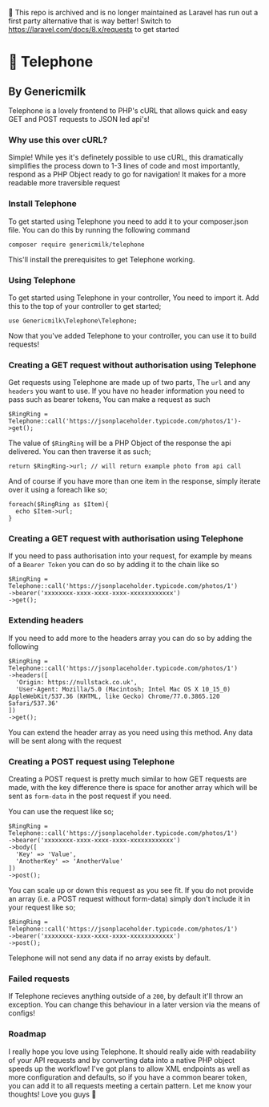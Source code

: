 👴 This repo is archived and is no longer maintained as Laravel has run out a first party alternative that is way better! Switch to https://laravel.com/docs/8.x/requests to get started

# 📱 Telephone
## By Genericmilk

Telephone is a lovely frontend to PHP's cURL that allows quick and easy GET and POST requests to JSON led api's!

### Why use this over cURL?
Simple! While yes it's definetely possible to use cURL, this dramatically simplifies the process down to 1-3 lines of code and most importantly, respond as a PHP Object ready to go for navigation! It makes for a more readable more traversible request

### Install Telephone
To get started using Telephone you need to add it to your composer.json file. You can do this by running the following command
```
composer require genericmilk/telephone
```
This'll install the prerequisites to get Telephone working.

### Using Telephone
To get started using Telephone in your controller, You need to import it. Add this to the top of your controller to get started;
```
use Genericmilk\Telephone\Telephone;
```
Now that you've added Telephone to your controller, you can use it to build requests!

### Creating a GET request without authorisation using Telephone
Get requests using Telephone are made up of two parts, The `url` and any `headers` you want to use. If you have no header information you need to pass such as bearer tokens, You can make a request as such
```
$RingRing = Telephone::call('https://jsonplaceholder.typicode.com/photos/1')->get();
```
The value of `$RingRing` will be a PHP Object of the response the api delivered. You can then traverse it as such;
```
return $RingRing->url; // will return example photo from api call
```
And of course if you have more than one item in the response, simply iterate over it using a foreach like so;
```
foreach($RingRing as $Item){
  echo $Item->url;
}
```

### Creating a GET request with authorisation using Telephone
If you need to pass authorisation into your request, for example by means of a `Bearer Token` you can do so by adding it to the chain like so
```
$RingRing = Telephone::call('https://jsonplaceholder.typicode.com/photos/1')
->bearer('xxxxxxxx-xxxx-xxxx-xxxx-xxxxxxxxxxxx')
->get();
```

### Extending headers
If you need to add more to the headers array you can do so by adding the following
```
$RingRing = Telephone::call('https://jsonplaceholder.typicode.com/photos/1')
->headers([
  'Origin: https://nullstack.co.uk',
  'User-Agent: Mozilla/5.0 (Macintosh; Intel Mac OS X 10_15_0) AppleWebKit/537.36 (KHTML, like Gecko) Chrome/77.0.3865.120 Safari/537.36'
])
->get();
```
You can extend the header array as you need using this method. Any data will be sent along with the request

### Creating a POST request using Telephone
Creating a POST request is pretty much similar to how GET requests are made, with the key difference there is space for another array which will be sent as `form-data` in the post request if you need.

You can use the request like so;
```
$RingRing = Telephone::call('https://jsonplaceholder.typicode.com/photos/1')
->bearer('xxxxxxxx-xxxx-xxxx-xxxx-xxxxxxxxxxxx')
->body([
  'Key' => 'Value',
  'AnotherKey' => 'AnotherValue'
])
->post();
```

You can scale up or down this request as you see fit. If you do not provide an array (i.e. a POST request without form-data) simply don't include it in your request like so;
```
$RingRing = Telephone::call('https://jsonplaceholder.typicode.com/photos/1')
->bearer('xxxxxxxx-xxxx-xxxx-xxxx-xxxxxxxxxxxx')
->post();
```
Telephone will not send any data if no array exists by default.

### Failed requests
If Telephone recieves anything outside of a `200`, by default it'll throw an exception. You can change this behaviour in a later version via the means of configs!

### Roadmap
I really hope you love using Telephone. It should really aide with readability of your API requests and by converting data into a native PHP object speeds up the workflow! I've got plans to allow XML endpoints as well as more configuration and defaults, so if you have a common bearer token, you can add it to all requests meeting a certain pattern. Let me know your thoughts! Love you guys 🥰
